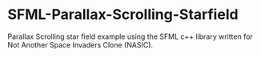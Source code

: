 SFML-Parallax-Scrolling-Starfield
=================================

Parallax Scrolling star field example using the SFML c++ library written for Not Another Space Invaders Clone (NASIC).
